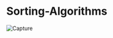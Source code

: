 # Sorting-Algorithms

![Capture](https://user-images.githubusercontent.com/37142357/123545519-452c2600-d70d-11eb-8045-f02bdc6cfb69.PNG)
